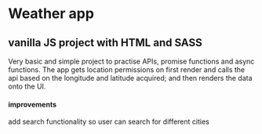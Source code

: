 # Weather app

## vanilla JS project with HTML and SASS

Very basic and simple project to practise APIs, promise functions and async functions. The app gets location permissions on first render and calls the api based on the longitude and latitude acquired; and then renders the data onto the UI.

#### improvements

add search functionality so user can search for different cities

